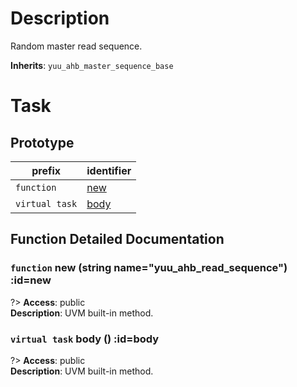 # Description

Random master read sequence.  

**Inherits**: ``yuu_ahb_master_sequence_base``

# Task

## Prototype

| prefix | identifier |
| - | - |
| `function` | [new](#new) |
| `virtual task` | [body](#body) |

## Function Detailed Documentation

### `function` new (string name="yuu_ahb_read_sequence") :id=new

?> **Access**: public  
**Description**: UVM built-in method.  


### `virtual task` body () :id=body

?> **Access**: public  
**Description**: UVM built-in method.  



